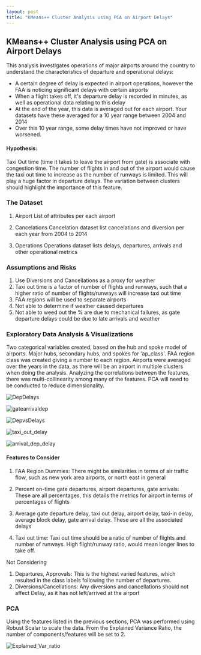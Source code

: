 ```yaml
---
layout: post
title: "KMeans++ Cluster Analysis using PCA on Airport Delays"
---
```


## KMeans++ Cluster Analysis using PCA on Airport Delays

This analysis investigates operations of major airports around the country to understand the characteristics of departure and operational delays:
- A certain degree of delay is expected in airport operations, however the FAA is noticing significant delays with certain airports
- When a flight takes off, it's departure delay is recorded in minutes, as well as operational data relating to this delay
- At the end of the year, this data is averaged out for each airport. Your datasets have these averaged for a 10 year range between 2004 and 2014
- Over this 10 year range, some delay times have not improved or have worsened.

#### Hypothesis:
Taxi Out time (time it takes to leave the airport from gate) is associate with congestion time. The number of flights in and out of the airport would cause the taxi out time to increase as the number of runways is limited. This will play a huge factor in departure delays. The variation between clusters should highlight the importance of this feature.

### The Dataset
1) Airport
List of attributes per each airport

2) Cancelations
Cancelation dataset list cancelations and diversion per each year from 2004 to 2014

3) Operations
Operations dataset lists delays, departures, arrivals and other operational metrics

### Assumptions and Risks
1) Use Diversions and Cancellations as a proxy for weather
2) Taxi out time is a factor of number of flights and runways, such that a higher ratio of number of flights/runways will increase taxi out time
3) FAA regions will be used to separate airports
4) Not able to determine if weather caused departures
5) Not able to weed out the % are due to mechanical failures, as gate departure delays could be due to late arrivals and weather


### Exploratory Data Analysis & Visualizations

Two categorical variables created, based on the hub and spoke model of airports. Major hubs, secondary hubs, and spokes for 'ap_class'. FAA region class was created giving a number to each region. Airports were averaged over the years in the data, as there will be an airport in multiple clusters when doing the analysis. Analyzing the correlations between the features, there was multi-collinearity among many of the features. PCA will need to be conducted to reduce dimensionality.

![DepDelays](https://github.com/adalal80/adalal80.github.io/blob/master/images/Project7/DepDelays.png?raw=true)

![gatearrivaldep](https://github.com/adalal80/adalal80.github.io/blob/master/images/Project7/gate_arrival_departures.png?raw=true)

![DepvsDelays](https://github.com/adalal80/adalal80.github.io/blob/master/images/Project7/DeparturesvsDelays.png?raw=true)

![taxi_out_delay](https://github.com/adalal80/adalal80.github.io/blob/master/images/Project7/taxi_out_delay.png?raw=true)

![arrival_dep_delay](https://github.com/adalal80/adalal80.github.io/blob/master/images/Project7/arrival_dep_delay.png?raw=true)

#### Features to Consider

1. FAA Region Dummies: There might be similarities in terms of air traffic flow, such as new york area airports, or north east in general

2. Percent on-time gate departures, airport departures, gate arrivals: These are all percentages, this details the metrics for airport in terms of percentages of flights

3. Average gate departure delay, taxi out delay, airport delay, taxi-in delay, average block delay, gate arrival delay. These are all the associated delays

4. Taxi out time: Taxi out time should be a ratio of number of flights and number of runways. High flight/runway ratio, would mean longer lines to take off.

Not Considering
1. Departures, Approvals: This is the highest varied features, which resulted in the class labels following the number of departures.
2. Diversions/Cancellations: Any diversions and cancellations should not affect Delay, as it has not left/arrived at the airport


### PCA

Using the features listed in the previous sections, PCA was performed using Robust Scalar to scale the data. From the Explained Variance Ratio, the number of components/features will be set to 2. 


![Explained_Var_ratio](https://github.com/adalal80/adalal80.github.io/blob/master/images/Project7/ExplainedVarianceRatio.png?raw=true)